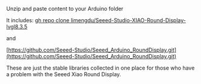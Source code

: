 Unzip and paste content to your Arduino folder

It includes:
[gh repo clone limengdu/Seeed-Studio-XIAO-Round-Display-lvgl8.3.5](https://github.com/limengdu/Seeed-Studio-XIAO-Round-Display-lvgl8.3.5.git)

and

[https://github.com/Seeed-Studio/Seeed_Arduino_RoundDisplay.git](https://github.com/Seeed-Studio/Seeed_Arduino_RoundDisplay.git)

These are just the stable libraries collected in one place for those who have a problem with the Seeed Xiao Round Display.
